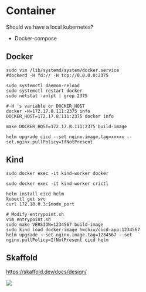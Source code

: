 # Container 
Should we have a local kubernetes?
 - Docker-compose

## Docker

```
sudo vim /lib/systemd/system/docker.service
#dockerd -H fd:// -H tcp://0.0.0.0:2375

sudo systemctl daemon-reload
sudo systemctl restart docker
sudo netstat -anlpt | grep 2375
```

```
#-H 's variable or DOCKER_HOST
docker -H=172.17.8.111:2375 info
DOCKER_HOST=172.17.8.111:2375 docker info
```

```
make DOCKER_HOST=172.17.8.111:2375 build-image

helm upgrade cicd --set nginx.image.tag=xxxxx --set.nginx.pullPolicy=IfNotPresent
```

## Kind

```
sudo docker exec -it kind-worker docker

sudo docker exec -it kind-worker crictl
```

```
helm install cicd helm
kubectl get svc
curl 172.18.0.3:$node_port

# Modify entrypoint.sh
vim entrypoint.sh
sudo make VERSION=1234567 build-image
sudo kind load docker-image hwchiu/cicd-app:1234567
helm upgrade --set nginx.image.tag=1234567 --set nginx.pullPolicy=IfNotPresent cicd helm
```

## Skaffold
https://skaffold.dev/docs/design/

<img src="https://github.com/cly1213/K8s_labs/blob/main/image/skaffold_kustomize.png"/>
